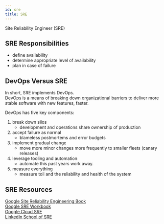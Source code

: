 ```yaml
---
id: sre
title: SRE
---
```


Site Reliability Engineer (SRE)  

## SRE Responsibilities

- define availability
- determine appropriate level of availability
- plan in case of failure

## DevOps Versus SRE

In short, SRE implements DevOps.  
DevOps is a means of breaking down organizational barriers to deliver more stable software with new features, faster.  

DevOps has five key components:  

1. break down silos
    - development and operations share ownership of production
1. accept failure as normal
    - blameless postmortems and error budgets
1. implement gradual change
    - move more minor changes more frequently to smaller fleets (canary releases)
1. leverage tooling and automation
    - automate this past years work away.
1. measure everything
    - measure toil and the reliability and health of the system

## SRE Resources

[Google Site Reliability Engineering Book](https://sre.google/sre-book/preface/)  
[Google SRE Workbook](https://sre.google/workbook/preface/)  
[Google Cloud SRE](https://www.youtube.com/playlist?list=PLIivdWyY5sqJrKl7D2u-gmis8h9K66qoj)  
[LinkedIn School of SRE](https://linkedin.github.io/school-of-sre/)
